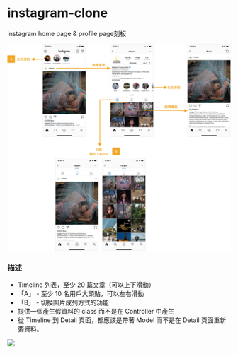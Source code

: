 # instagram-clone
instagram home page &amp; profile page刻板

![](https://raw.githubusercontent.com/chelsealin88/ins_Layout/master/Ins%20layout.jpg)

### 描述

* Timeline 列表，至少 20 篇文章（可以上下滑動）
* 「A」 - 至少 10 名用戶大頭貼，可以左右滑動
* 「B」 - 切換圖片成列方式的功能
* 提供一個產生假資料的 class 而不是在 Controller 中產生
* 從 Timeline 到 Detail 頁面，都應該是帶著 Model 而不是在 Detail 頁面重新要資料。

![](https://github.com/HenryLuuu/Instagram-Clone/blob/master/instagram.gif?raw=true)
